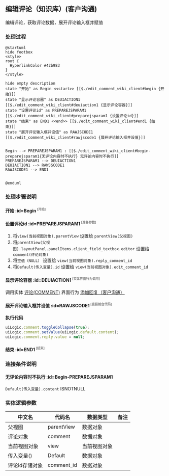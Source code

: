## 编辑评论（知识库）(客户沟通) <!-- {docsify-ignore-all} -->

   编辑评论，获取评论数据，展开评论输入框并赋值

### 处理过程

```plantuml
@startuml
hide footbox
<style>
root {
  HyperlinkColor #42b983
}
</style>

hide empty description
state "开始" as Begin <<start>> [[$./edit_comment_wiki_client#begin {开始}]]
state "显示评论容器" as DEUIACTION1  [[$./edit_comment_wiki_client#deuiaction1 {显示评论容器}]]
state "设置评论id" as PREPAREJSPARAM1  [[$./edit_comment_wiki_client#preparejsparam1 {设置评论id}]]
state "结束" as END1 <<end>> [[$./edit_comment_wiki_client#end1 {结束}]]
state "展开评论输入框并设值" as RAWJSCODE1  [[$./edit_comment_wiki_client#rawjscode1 {展开评论输入框并设值}]]


Begin --> PREPAREJSPARAM1 : [[$./edit_comment_wiki_client#begin-preparejsparam1{无评论内容时不执行} 无评论内容时不执行]]
PREPAREJSPARAM1 --> DEUIACTION1
DEUIACTION1 --> RAWJSCODE1
RAWJSCODE1 --> END1


@enduml
```


### 处理步骤说明

#### 开始 :id=Begin<sup class="footnote-symbol"> <font color=gray size=1>[开始]</font></sup>




#### 设置评论id :id=PREPAREJSPARAM1<sup class="footnote-symbol"> <font color=gray size=1>[准备参数]</font></sup>



1. 将`view(当前视图对象).parentView` 设置给  `parentView(父视图)`
2. 将`parentView(父视图).layoutPanel.panelItems.client_field_textbox.editor` 设置给  `comment(评论对象)`
3. 将`空值（NULL）` 设置给  `view(当前视图对象).reply_comment_id`
4. 将`Default(传入变量).id` 设置给  `view(当前视图对象).edit_comment_id`

#### 显示评论容器 :id=DEUIACTION1<sup class="footnote-symbol"> <font color=gray size=1>[实体界面行为调用]</font></sup>



调用实体 [评论(COMMENT)](module/Base/comment.md) 界面行为 [添加回复（客户沟通）](module/Base/comment#界面行为) 

#### 展开评论输入框并设值 :id=RAWJSCODE1<sup class="footnote-symbol"> <font color=gray size=1>[直接前台代码]</font></sup>



<p class="panel-title"><b>执行代码</b></p>

```javascript
uiLogic.comment.toggleCollapse(true);
uiLogic.comment.setValue(uiLogic.default.content);
uiLogic.comment.reply.value = null;
```

#### 结束 :id=END1<sup class="footnote-symbol"> <font color=gray size=1>[结束]</font></sup>




### 连接条件说明
#### 无评论内容时不执行 :id=Begin-PREPAREJSPARAM1

```Default(传入变量).content``` ISNOTNULL


### 实体逻辑参数

|    中文名   |    代码名    |  数据类型      |备注 |
| --------| --------| --------  | --------   |
|父视图|parentView|数据对象||
|评论对象|comment|数据对象||
|当前视图对象|view|当前视图对象||
|传入变量(<i class="fa fa-check"/></i>)|Default|数据对象||
|评论id存储对象|comment_id|数据对象||
